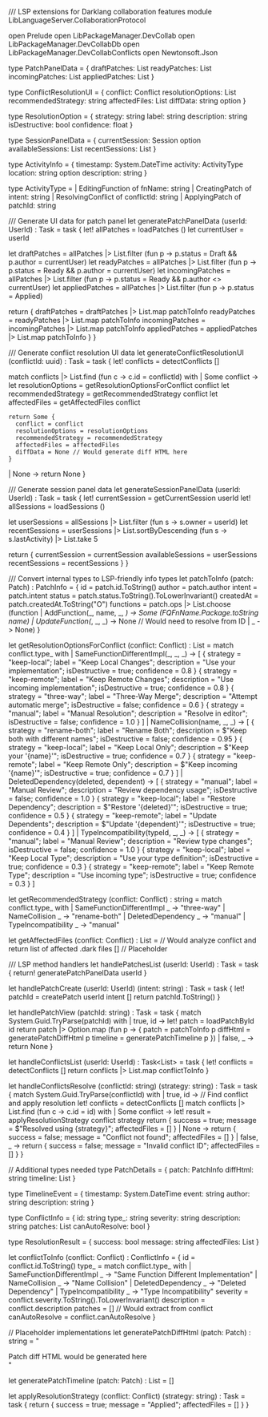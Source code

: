 /// LSP extensions for Darklang collaboration features
module LibLanguageServer.CollaborationProtocol

open Prelude
open LibPackageManager.DevCollab
open LibPackageManager.DevCollabDb
open LibPackageManager.DevCollabConflicts
open Newtonsoft.Json

type PatchPanelData = {
  draftPatches: List<PatchInfo>
  readyPatches: List<PatchInfo>  
  incomingPatches: List<PatchInfo>
  appliedPatches: List<PatchInfo>
}

type ConflictResolutionUI = {
  conflict: Conflict
  resolutionOptions: List<ResolutionOption>
  recommendedStrategy: string
  affectedFiles: List<string>
  diffData: string option
}

type ResolutionOption = {
  strategy: string
  label: string
  description: string
  isDestructive: bool
  confidence: float
}

type SessionPanelData = {
  currentSession: Session option
  availableSessions: List<Session>
  recentSessions: List<Session>
}

type ActivityInfo = {
  timestamp: System.DateTime
  activity: ActivityType
  location: string option
  description: string
}

type ActivityType =
  | EditingFunction of fnName: string
  | CreatingPatch of intent: string
  | ResolvingConflict of conflictId: string
  | ApplyingPatch of patchId: string

/// Generate UI data for patch panel
let generatePatchPanelData (userId: UserId) : Task<PatchPanelData> = task {
  let! allPatches = loadPatches ()
  let currentUser = userId
  
  let draftPatches = allPatches |> List.filter (fun p -> p.status = Draft && p.author = currentUser)
  let readyPatches = allPatches |> List.filter (fun p -> p.status = Ready && p.author = currentUser)
  let incomingPatches = allPatches |> List.filter (fun p -> p.status = Ready && p.author <> currentUser)
  let appliedPatches = allPatches |> List.filter (fun p -> p.status = Applied)
  
  return {
    draftPatches = draftPatches |> List.map patchToInfo
    readyPatches = readyPatches |> List.map patchToInfo
    incomingPatches = incomingPatches |> List.map patchToInfo
    appliedPatches = appliedPatches |> List.map patchToInfo
  }
}

/// Generate conflict resolution UI data
let generateConflictResolutionUI (conflictId: uuid) : Task<ConflictResolutionUI option> = task {
  let! conflicts = detectConflicts []
  
  match conflicts |> List.find (fun c -> c.id = conflictId) with
  | Some conflict ->
    let resolutionOptions = getResolutionOptionsForConflict conflict
    let recommendedStrategy = getRecommendedStrategy conflict
    let affectedFiles = getAffectedFiles conflict
    
    return Some {
      conflict = conflict
      resolutionOptions = resolutionOptions
      recommendedStrategy = recommendedStrategy
      affectedFiles = affectedFiles
      diffData = None // Would generate diff HTML here
    }
  | None -> return None
}

/// Generate session panel data
let generateSessionPanelData (userId: UserId) : Task<SessionPanelData> = task {
  let! currentSession = getCurrentSession userId
  let! allSessions = loadSessions ()
  
  let userSessions = allSessions |> List.filter (fun s -> s.owner = userId)
  let recentSessions = userSessions |> List.sortByDescending (fun s -> s.lastActivity) |> List.take 5
  
  return {
    currentSession = currentSession
    availableSessions = userSessions
    recentSessions = recentSessions
  }
}

/// Convert internal types to LSP-friendly info types
let patchToInfo (patch: Patch) : PatchInfo = {
  id = patch.id.ToString()
  author = patch.author
  intent = patch.intent
  status = patch.status.ToString().ToLowerInvariant()
  createdAt = patch.createdAt.ToString("O")
  functions = patch.ops |> List.choose (function
    | AddFunction(_, name, _, _) -> Some (FQFnName.Package.toString name)
    | UpdateFunction(_, _, _) -> None // Would need to resolve from ID
    | _ -> None)
}

let getResolutionOptionsForConflict (conflict: Conflict) : List<ResolutionOption> =
  match conflict.type_ with
  | SameFunctionDifferentImpl(_, _, _) ->
    [
      { strategy = "keep-local"; label = "Keep Local Changes"; description = "Use your implementation"; isDestructive = true; confidence = 0.8 }
      { strategy = "keep-remote"; label = "Keep Remote Changes"; description = "Use incoming implementation"; isDestructive = true; confidence = 0.8 }
      { strategy = "three-way"; label = "Three-Way Merge"; description = "Attempt automatic merge"; isDestructive = false; confidence = 0.6 }
      { strategy = "manual"; label = "Manual Resolution"; description = "Resolve in editor"; isDestructive = false; confidence = 1.0 }
    ]
  | NameCollision(name, _, _) ->
    [
      { strategy = "rename-both"; label = "Rename Both"; description = $"Keep both with different names"; isDestructive = false; confidence = 0.95 }
      { strategy = "keep-local"; label = "Keep Local Only"; description = $"Keep your '{name}'"; isDestructive = true; confidence = 0.7 }
      { strategy = "keep-remote"; label = "Keep Remote Only"; description = $"Keep incoming '{name}'"; isDestructive = true; confidence = 0.7 }
    ]
  | DeletedDependency(deleted, dependent) ->
    [
      { strategy = "manual"; label = "Manual Review"; description = "Review dependency usage"; isDestructive = false; confidence = 1.0 }
      { strategy = "keep-local"; label = "Restore Dependency"; description = $"Restore '{deleted}'"; isDestructive = true; confidence = 0.5 }
      { strategy = "keep-remote"; label = "Update Dependents"; description = $"Update '{dependent}'"; isDestructive = true; confidence = 0.4 }
    ]
  | TypeIncompatibility(typeId, _, _) ->
    [
      { strategy = "manual"; label = "Manual Review"; description = "Review type changes"; isDestructive = false; confidence = 1.0 }
      { strategy = "keep-local"; label = "Keep Local Type"; description = "Use your type definition"; isDestructive = true; confidence = 0.3 }
      { strategy = "keep-remote"; label = "Keep Remote Type"; description = "Use incoming type"; isDestructive = true; confidence = 0.3 }
    ]

let getRecommendedStrategy (conflict: Conflict) : string =
  match conflict.type_ with
  | SameFunctionDifferentImpl _ -> "three-way"
  | NameCollision _ -> "rename-both"
  | DeletedDependency _ -> "manual"
  | TypeIncompatibility _ -> "manual"

let getAffectedFiles (conflict: Conflict) : List<string> =
  // Would analyze conflict and return list of affected .dark files
  [] // Placeholder

/// LSP method handlers
let handlePatchesList (userId: UserId) : Task<PatchPanelData> = task {
  return! generatePatchPanelData userId
}

let handlePatchCreate (userId: UserId) (intent: string) : Task<string> = task {
  let! patchId = createPatch userId intent []
  return patchId.ToString()
}

let handlePatchView (patchId: string) : Task<PatchDetails option> = task {
  match System.Guid.TryParse(patchId) with
  | true, id ->
    let! patch = loadPatchById id
    return patch |> Option.map (fun p -> {
      patch = patchToInfo p
      diffHtml = generatePatchDiffHtml p
      timeline = generatePatchTimeline p
    })
  | false, _ -> return None
}

let handleConflictsList (userId: UserId) : Task<List<ConflictInfo>> = task {
  let! conflicts = detectConflicts []
  return conflicts |> List.map conflictToInfo
}

let handleConflictsResolve (conflictId: string) (strategy: string) : Task<ResolutionResult> = task {
  match System.Guid.TryParse(conflictId) with
  | true, id ->
    // Find conflict and apply resolution
    let! conflicts = detectConflicts []
    match conflicts |> List.find (fun c -> c.id = id) with
    | Some conflict ->
      let! result = applyResolutionStrategy conflict strategy
      return { success = true; message = $"Resolved using {strategy}"; affectedFiles = [] }
    | None ->
      return { success = false; message = "Conflict not found"; affectedFiles = [] }
  | false, _ ->
    return { success = false; message = "Invalid conflict ID"; affectedFiles = [] }
}

// Additional types needed
type PatchDetails = {
  patch: PatchInfo
  diffHtml: string
  timeline: List<TimelineEvent>
}

type TimelineEvent = {
  timestamp: System.DateTime
  event: string
  author: string
  description: string
}

type ConflictInfo = {
  id: string
  type_: string
  severity: string
  description: string
  patches: List<string>
  canAutoResolve: bool
}

type ResolutionResult = {
  success: bool
  message: string
  affectedFiles: List<string>
}

let conflictToInfo (conflict: Conflict) : ConflictInfo = {
  id = conflict.id.ToString()
  type_ = match conflict.type_ with
           | SameFunctionDifferentImpl _ -> "Same Function Different Implementation"
           | NameCollision _ -> "Name Collision" 
           | DeletedDependency _ -> "Deleted Dependency"
           | TypeIncompatibility _ -> "Type Incompatibility"
  severity = conflict.severity.ToString().ToLowerInvariant()
  description = conflict.description
  patches = [] // Would extract from conflict
  canAutoResolve = conflict.canAutoResolve
}

// Placeholder implementations
let generatePatchDiffHtml (patch: Patch) : string = 
  "<div>Patch diff HTML would be generated here</div>"

let generatePatchTimeline (patch: Patch) : List<TimelineEvent> = []

let applyResolutionStrategy (conflict: Conflict) (strategy: string) : Task<ResolutionResult> = task {
  return { success = true; message = "Applied"; affectedFiles = [] }
}